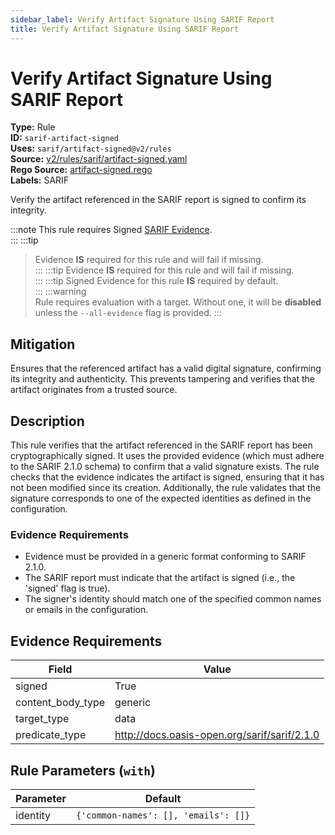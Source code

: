 ```yaml
---
sidebar_label: Verify Artifact Signature Using SARIF Report
title: Verify Artifact Signature Using SARIF Report
---  
```

# Verify Artifact Signature Using SARIF Report  
**Type:** Rule  
**ID:** `sarif-artifact-signed`  
**Uses:** `sarif/artifact-signed@v2/rules`  
**Source:** [v2/rules/sarif/artifact-signed.yaml](https://github.com/scribe-public/sample-policies/blob/main/v2/rules/sarif/artifact-signed.yaml)  
**Rego Source:** [artifact-signed.rego](https://github.com/scribe-public/sample-policies/blob/main/v2/rules/sarif/artifact-signed.rego)  
**Labels:** SARIF  

Verify the artifact referenced in the SARIF report is signed to confirm its integrity.

:::note 
This rule requires Signed [SARIF Evidence](https://scribe-security.netlify.app/docs/valint/sarif).  
::: 
:::tip 
> Evidence **IS** required for this rule and will fail if missing.  
::: 
:::tip 
> Evidence **IS** required for this rule and will fail if missing.  
::: 
:::tip 
Signed Evidence for this rule **IS** required by default.  
::: 
:::warning  
Rule requires evaluation with a target. Without one, it will be **disabled** unless the `--all-evidence` flag is provided.
::: 

## Mitigation  
Ensures that the referenced artifact has a valid digital signature, confirming its integrity and authenticity. This prevents tampering and verifies that the artifact originates from a trusted source.



## Description  
This rule verifies that the artifact referenced in the SARIF report has been cryptographically signed.
It uses the provided evidence (which must adhere to the SARIF 2.1.0 schema) to confirm that a valid signature exists.
The rule checks that the evidence indicates the artifact is signed, ensuring that it has not been modified since its creation.
Additionally, the rule validates that the signature corresponds to one of the expected identities as defined in the configuration.

### **Evidence Requirements**
- Evidence must be provided in a generic format conforming to SARIF 2.1.0.
- The SARIF report must indicate that the artifact is signed (i.e., the 'signed' flag is true).
- The signer's identity should match one of the specified common names or emails in the configuration.


## Evidence Requirements  
| Field | Value |
|-------|-------|
| signed | True |
| content_body_type | generic |
| target_type | data |
| predicate_type | http://docs.oasis-open.org/sarif/sarif/2.1.0 |

## Rule Parameters (`with`)  
| Parameter | Default |
|-----------|---------|
| identity | `{'common-names': [], 'emails': []}` |


